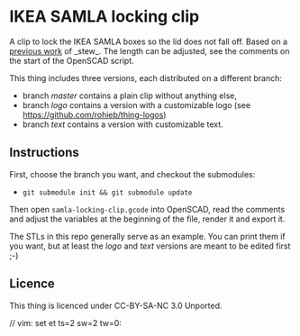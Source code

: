IKEA SAMLA locking clip
=======================

A clip to lock the IKEA SAMLA boxes so the lid does not fall off. Based on a
[previous work](https://stratum0.org/wiki/RepRap/Modelle#SAMLA-Hook) of
\_stew\_. The length can be adjusted, see the comments on the start of the
OpenSCAD script.

This thing includes three versions, each distributed on a different branch:
 * branch _master_ contains a plain clip without anything else,
 * branch _logo_ contains a version with a customizable logo (see https://github.com/rohieb/thing-logos)
 * branch _text_ contains a version with customizable text.

Instructions
------
First, choose the branch you want, and checkout the submodules:
 * `git submodule init && git submodule update`

Then open `samla-locking-clip.gcode` into OpenSCAD, read the comments and
adjust the variables at the beginning of the file, render it and export it.

The STLs in this repo generally serve as an example. You can print them if you
want, but at least the _logo_ and _text_ versions are meant to be edited first
;-)

Licence
-------

This thing is licenced under CC-BY-SA-NC 3.0 Unported.

// vim: set et ts=2 sw=2 tw=0:
